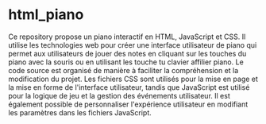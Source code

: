 # html_piano
Ce repository propose un piano interactif en HTML, JavaScript et CSS. Il utilise les technologies web pour créer une interface utilisateur de piano qui permet aux utilisateurs de jouer des notes en cliquant sur les touches du piano avec la souris ou en utilisant les touche tu clavier affilier piano. Le code source est organisé de manière à faciliter la compréhension et la modification du projet. Les fichiers CSS sont utilisés pour la mise en page et la mise en forme de l'interface utilisateur, tandis que JavaScript est utilisé pour la logique de jeu et la gestion des événements utilisateur. Il est également possible de personnaliser l'expérience utilisateur en modifiant les paramètres dans les fichiers JavaScript.
